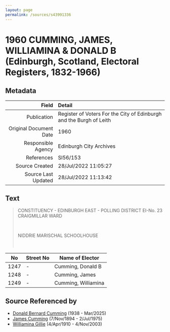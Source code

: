 ```yaml
---
layout: page
permalink: /sources/s43991336
---
```


# 1960 CUMMING, JAMES, WILLIAMINA & DONALD B (Edinburgh, Scotland, Electoral Registers, 1832-1966)

## Metadata
Field | Detail
---:|:---
Publication | Register of Voters For the City of Edinburgh and the Burgh of Leith
Original Document Date | 1960
Responsible Agency | Edinburgh City Archives
References | Sl56/153
Source Created | 28/Jul/2022 11:05:27
Source Last Updated | 28/Jul/2022 11:13:42

## Text

> CONSTITUENCY - EDINBURGH EAST - POLLING DISTRICT EI-No. 23 CRAIGMILLAR WARD
>
> <br/>
>
> NIDDRIE MARISCHAL SCHOOLHOUSE
>
> <br/>
>

| No | Street No | Name of Elector |
|---|---|---|
| 1247 | - | Cumming, Donald B |
| 1248 | - | Cumming, James |
| 1249 | - | Cumming, Williamina |

## Source Referenced by

* [Donald Bernard Cumming](../people/@88821212@-donald-bernard-cumming-b1938-d2025-3.md) (1938 - Mar/2025)
* [James Cumming](../people/@492889@-james-cumming-b1894-11-7-d1975-7-2.md) (7/Nov/1894 - 2/Jul/1975)
* [Williamina Gillie](../people/@23770336@-williamina-gillie-b1910-4-4-d2003-11-4.md) (4/Apr/1910 - 4/Nov/2003)
